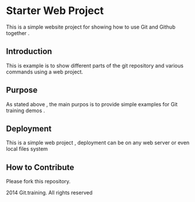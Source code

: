 # Starter Web Project

This is a simple website project for showing
how  to use Git and Github together .

## Introduction
This is example is to  show different parts of the git repository and various commands using a 
web project.

## Purpose

As stated above , the main purpos is to provide simple examples for Git training demos .

## Deployment

This is a simple web project , deployment can be on any web server or even local files system

## How to Contribute

Please fork this repository.

 2014 Git.training. All rights reserved